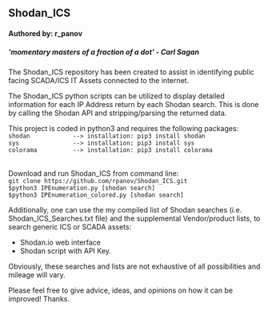 <h2>Shodan_ICS</h2>
<h4>Authored by: r_panov</h4>
<h5>'momentary masters of a fraction of a dot' - Carl Sagan</h5>


<p>
The Shodan_ICS repository has been created to assist in identifying public facing SCADA/ICS IT Assets connected to the internet. 
  
The Shodan_ICS python scripts can be utilized to display detailed information for each IP Address return by each Shodan search. This is done by calling the Shodan API and stripping/parsing the returned data. 

This project is coded in python3 and requires the following packages:<br>
`shodan            --> installation: pip3 install shodan`<br>
`sys               --> installation: pip3 install sys`<br>
`colorama          --> installation: pip3 install colorama`<br><br>

Download and run Shodan_ICS from command line:<br>
`git clone https://github.com/rpanov/Shodan_ICS.git`<br>
`$python3 IPEnumeration.py [shodan search]`<br>
`$python3 IPEnumeration_colored.py [shodan search]`<br>

Additionally, one can use the my compiled list of Shodan searches (i.e. Shodan_ICS_Searches.txt file) and the supplemental Vendor/product lists, to search generic ICS or SCADA assets:
- Shodan.io web interface 
- Shodan script with API Key.

Obviously, these searches and lists are not exhaustive of all possibilities and mileage will vary.

Please feel free to give advice, ideas, and opinions on how it can be improved!
Thanks.
</p>
